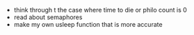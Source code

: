 - think through t the case where time to die or philo count is 0
- read about semaphores
- make my own usleep function that is more accurate
